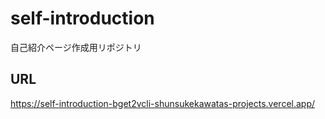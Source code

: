 # self-introduction
自己紹介ページ作成用リポジトリ

## URL 

https://self-introduction-bget2vcli-shunsukekawatas-projects.vercel.app/

